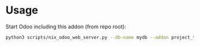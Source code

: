 # Usage

Start Odoo including this addon (from repo root):

```bash
python3 scripts/nix_odoo_web_server.py --db-name mydb --addon project_task_stage_state
```
